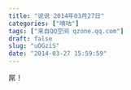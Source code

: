 ```yaml
---
title: "说说 2014年03月27日"
categories: ["嘀咕"]
tags: ["来自QQ空间 qzone.qq.com"]
draft: false
slug: "uOGziS"
date: "2014-03-27 15:59:59"
---
```


屌！ 

